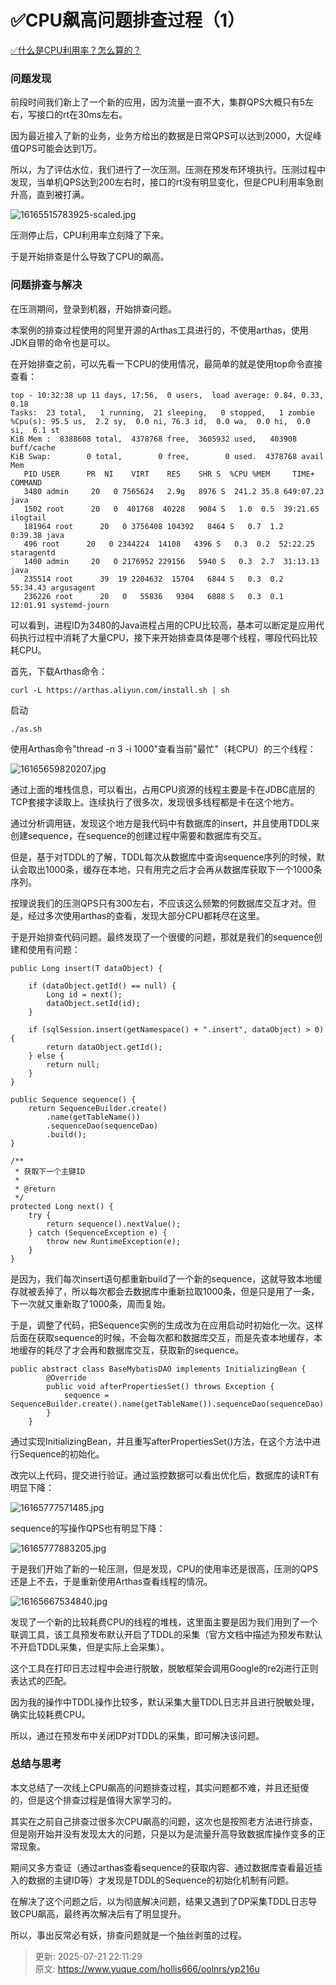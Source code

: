 # ✅CPU飙高问题排查过程（1）

[✅什么是CPU利用率？怎么算的？](https://www.yuque.com/hollis666/oolnrs/hhmxp4xri441moiq)



### 问题发现


前段时间我们新上了一个新的应用，因为流量一直不大，集群QPS大概只有5左右，写接口的rt在30ms左右。



因为最近接入了新的业务，业务方给出的数据是日常QPS可以达到2000，大促峰值QPS可能会达到1万。



所以，为了评估水位，我们进行了一次压测。压测在预发布环境执行。压测过程中发现，当单机QPS达到200左右时，接口的rt没有明显变化，但是CPU利用率急剧升高，直到被打满。



![16165515783925-scaled.jpg](./img/eGg2h4kUI75Mz1uu/1753364488055-11460375-3ee5-4066-9f46-b111ab8178f0-741246.jpeg)



压测停止后，CPU利用率立刻降了下来。



于是开始排查是什么导致了CPU的飙高。



### 问题排查与解决


在压测期间，登录到机器，开始排查问题。



本案例的排查过程使用的阿里开源的Arthas工具进行的，不使用arthas，使用JDK自带的命令也是可以。



在开始排查之前，可以先看一下CPU的使用情况，最简单的就是使用top命令直接查看：



```plain
top - 10:32:38 up 11 days, 17:56,  0 users,  load average: 0.84, 0.33, 0.18
Tasks:  23 total,   1 running,  21 sleeping,   0 stopped,   1 zombie
%Cpu(s): 95.5 us,  2.2 sy,  0.0 ni, 76.3 id,  0.0 wa,  0.0 hi,  0.0 si,  6.1 st
KiB Mem :  8388608 total,  4378768 free,  3605932 used,   403908 buff/cache
KiB Swap:        0 total,        0 free,        0 used.  4378768 avail Mem
   PID USER      PR  NI    VIRT    RES    SHR S  %CPU %MEM     TIME+ COMMAND  
   3480 admin     20   0 7565624   2.9g   8976 S  241.2 35.8 649:07.23 java  
   1502 root      20   0  401768  40228   9084 S   1.0  0.5  39:21.65 ilogtail
   181964 root      20   0 3756408 104392   8464 S   0.7  1.2   0:39.38 java   
   496 root      20   0 2344224  14108   4396 S   0.3  0.2  52:22.25 staragentd  
   1400 admin     20   0 2176952 229156   5940 S   0.3  2.7  31:13.13 java
   235514 root      39  19 2204632  15704   6844 S   0.3  0.2  55:34.43 argusagent
   236226 root      20   0   55836   9304   6888 S   0.3  0.1  12:01.91 systemd-journ
```



可以看到，进程ID为3480的Java进程占用的CPU比较高，基本可以断定是应用代码执行过程中消耗了大量CPU，接下来开始排查具体是哪个线程，哪段代码比较耗CPU。



首先，下载Arthas命令：



```plain
curl -L https://arthas.aliyun.com/install.sh | sh
```



启动



```plain
./as.sh
```



使用Arthas命令"thread -n 3 -i 1000"查看当前"最忙"（耗CPU）的三个线程：



![16165659820207.jpg](./img/eGg2h4kUI75Mz1uu/1753364488080-f1780138-304a-4b93-aa03-7c1e847b340f-149739.jpeg)



通过上面的堆栈信息，可以看出，占用CPU资源的线程主要是卡在JDBC底层的TCP套接字读取上。连续执行了很多次，发现很多线程都是卡在这个地方。



通过分析调用链，发现这个地方是我代码中有数据库的insert，并且使用TDDL来创建sequence，在sequence的创建过程中需要和数据库有交互。



但是，基于对TDDL的了解，TDDL每次从数据库中查询sequence序列的时候，默认会取出1000条，缓存在本地，只有用完之后才会再从数据库获取下一个1000条序列。



按理说我们的压测QPS只有300左右，不应该这么频繁的何数据库交互才对。但是，经过多次使用arthas的查看，发现大部分CPU都耗尽在这里。



于是开始排查代码问题。最终发现了一个很傻的问题，那就是我们的sequence创建和使用有问题：



```plain
public Long insert(T dataObject) {

    if (dataObject.getId() == null) {
        Long id = next();
        dataObject.setId(id);
    }

    if (sqlSession.insert(getNamespace() + ".insert", dataObject) > 0) {
        return dataObject.getId();
    } else {
        return null;
    }
}

public Sequence sequence() {
    return SequenceBuilder.create()
        .name(getTableName())
        .sequenceDao(sequenceDao)
        .build();
}

/**
 * 获取下一个主键ID
 *
 * @return
 */
protected Long next() {
    try {
        return sequence().nextValue();
    } catch (SequenceException e) {
        throw new RuntimeException(e);
    }
}
```



是因为，我们每次insert语句都重新build了一个新的sequence，这就导致本地缓存就被丢掉了，所以每次都会去数据库中重新拉取1000条，但是只是用了一条，下一次就又重新取了1000条，周而复始。



于是，调整了代码，把Sequence实例的生成改为在应用启动时初始化一次。这样后面在获取sequence的时候，不会每次都和数据库交互，而是先查本地缓存，本地缓存的耗尽了才会再和数据库交互，获取新的sequence。



```plain
public abstract class BaseMybatisDAO implements InitializingBean {
        @Override
        public void afterPropertiesSet() throws Exception {
            sequence = SequenceBuilder.create().name(getTableName()).sequenceDao(sequenceDao).build();
        }
    }
```



通过实现InitializingBean，并且重写afterPropertiesSet()方法，在这个方法中进行Sequence的初始化。



改完以上代码，提交进行验证。通过监控数据可以看出优化后，数据库的读RT有明显下降：



![16165777571485.jpg](./img/eGg2h4kUI75Mz1uu/1753364488037-b9389d26-74ea-44e1-81cf-0352afc98d4d-890097.jpeg)



sequence的写操作QPS也有明显下降：



![16165777883205.jpg](./img/eGg2h4kUI75Mz1uu/1753364488072-dd214e97-ddba-4385-a068-6abb844d3440-859519.jpeg)



于是我们开始了新的一轮压测，但是发现，CPU的使用率还是很高，压测的QPS还是上不去，于是重新使用Arthas查看线程的情况。



![16165667534840.jpg](./img/eGg2h4kUI75Mz1uu/1753364488064-0d7ff3c2-933b-40a0-8078-32210e88ee74-590466.jpeg)



发现了一个新的比较耗费CPU的线程的堆栈，这里面主要是因为我们用到了一个联调工具，该工具预发布默认开启了TDDL的采集（官方文档中描述为预发布默认不开启TDDL采集，但是实际上会采集）。



这个工具在打印日志过程中会进行脱敏，脱敏框架会调用Google的re2j进行正则表达式的匹配。



因为我的操作中TDDL操作比较多，默认采集大量TDDL日志并且进行脱敏处理，确实比较耗费CPU。



所以，通过在预发布中关闭DP对TDDL的采集，即可解决该问题。



### 总结与思考


本文总结了一次线上CPU飙高的问题排查过程，其实问题都不难，并且还挺傻的，但是这个排查过程是值得大家学习的。



其实在之前自己排查过很多次CPU飙高的问题，这次也是按照老方法进行排查，但是刚开始并没有发现太大的问题，只是以为是流量升高导致数据库操作变多的正常现象。



期间又多方查证（通过arthas查看sequence的获取内容、通过数据库查看最近插入的数据的主键ID等）才发现是TDDL的Sequence的初始化机制有问题。



在解决了这个问题之后，以为彻底解决问题，结果又遇到了DP采集TDDL日志导致CPU飙高，最终再次解决后有了明显提升。



所以，事出反常必有妖，排查问题就是一个抽丝剥茧的过程。



> 更新: 2025-07-21 22:11:29  
> 原文: <https://www.yuque.com/hollis666/oolnrs/yp216u>